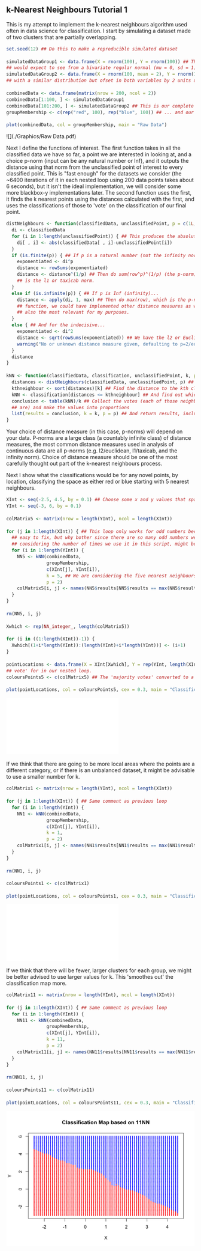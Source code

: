 ## k-Nearest Neighbours Tutorial 1

This is my attempt to implement the k-nearest neighbours algorithm used often in data science for classification. I start by simulating a dataset made of two clusters that are partially overlapping.

``` r
set.seed(12) ## Do this to make a reproducible simulated dataset

simulatedDataGroup1 <- data.frame(X = rnorm(100), Y = rnorm(100)) ## This is the "reds" who are a group of widgits displaying values one 
## would expect to see from a bivariate regular normal (mu = 0, sd = 1) between two independent variables.
simulatedDataGroup2 <- data.frame(X = rnorm(100, mean = 2), Y = rnorm(100, mean = 2)) ## This is the "blues" who are a group of widgits
## with a similar distribution but ofset in both variables by 2 units up and to the right.

combinedData <- data.frame(matrix(nrow = 200, ncol = 2))                                                                    
combinedData[1:100, ] <- simulatedDataGroup1
combinedData[101:200, ] <- simulatedDataGroup2 ## This is our complete simulated dataset
groupMembership <- c(rep("red", 100), rep("blue", 100)) ## ... and our record of their group membership.

plot(combinedData, col = groupMembership, main = "Raw Data")
```

![](./Graphics/Raw Data.pdf)

Next I define the functions of interest. The first function takes in all the classified data we have so far, a point we are interested in looking at, and a choice p-norm (input can be any natural number or Inf), and it outputs the distance using that norm from the unclassified point of interest to every classified point. This is "fast enough" for the datasets we consider (the ~6400 iterations of it in each nested loop using 200 data points takes about 6 seconds), but it isn't the ideal implementation, we will consider some more blackbox-y implementations later. The second function uses the first, it finds the k nearest points using the distances calculated with the first, and uses the classifications of those to 'vote' on the classification of our final point.

``` r
distNeighbours <- function(classifiedData, unclassifiedPoint, p = c(1L, 2L, Inf)) {
  di <- classifiedData
  for (i in 1:length(unclassifiedPoint)) { ## This produces the absolute differences in all dimensions of our point from every other point.
    di[ , i] <- abs(classifiedData[ , i]-unclassifiedPoint[i])
  }
  if (is.finite(p)) { ## If p is a natural number (not the infinity norm)...
    exponentiated <- di^p
    distance <- rowSums(exponentiated)
    distance <- distance^(1/p) ## Then do sum(row^p)^(1/p) (the p-norm), if p=2 this is often called the l2 or Euclidean norm, if p=1 this
    ## is the l1 or taxicab norm.
  }
  else if (is.infinite(p)) { ## If p is Inf (infinity)...
    distance <- apply(di, 1, max) ## Then do max(row), which is the p-norm as p -> +infinity, thus we've implemented every p-norm in this
    ## function, we could have implemented other distance measures as well, but I think these are the most common numeric vector norms, and
    ## also the most relevant for my purposes.
  }
  else { ## And for the indecisive...
    exponentiated <- di^2
    distance <- sqrt(rowSums(exponentiated)) ## We have the l2 or Euclidean norm as a default, but...
    warning("No or unknown distance measure given, defaulting to p=2/euclidean norm.") ## we better warn them of their indecision.
  }
  distance
}

kNN <- function(classifiedData, classification, unclassifiedPoint, k, p = 2) {
  distances <- distNeighbours(classifiedData, unclassifiedPoint, p) ## Once we have the distances to every point
  kthneighbour <- sort(distances)[k] ## Find the distance to the kth closest point
  kNN <- classification[distances <= kthneighbour] ## And find out which group all the points at most that distance away are
  conclusion <- table(kNN)/k ## Collect the votes (each of those neighbours gets a vote as to what a given point is based on what they 
  ## are) and make the values into proportions
  list(results = conclusion, k = k, p = p) ## And return results, including some information on how we collected the results
}
```

Your choice of distance measure (in this case, p-norms) will depend on your data. P-norms are a large class (a countably infinite class) of distance measures, the most common distance measures used in analysis of continuous data are all p-norms (e.g. l2/euclidean, l1/taxicab, and the infinity norm). Choice of distance measure should be one of the most carefully thought out part of the k-nearest neighbours process.

Next I show what the classifications would be for any novel points, by location, classifying the space as either red or blue starting with 5 nearest neighbours.

``` r
XInt <- seq(-2.5, 4.5, by = 0.1) ## Choose some x and y values that span the data to use to map how this would classify areas of the space
YInt <- seq(-3, 6, by = 0.1)

colMatrix5 <- matrix(nrow = length(YInt), ncol = length(XInt))

for (j in 1:length(XInt)) { ## This loop only works for odd numbers because it doesn't have a case in order to handle a tie, that is very
  ## easy to fix, but why bother since there are so many odd numbers we can choose from (unless we wish to make this a function, which
  ## considering the number of times we use it in this script, might be a worthwhile activity!).
  for (i in 1:length(YInt)) {
    NN5 <- kNN(combinedData, 
               groupMembership, 
               c(XInt[j], YInt[i]), 
               k = 5, ## We are considering the five nearest neighbours in this version.
               p = 2)
    colMatrix5[i, j] <- names(NN5$results[NN5$results == max(NN5$results)])
  }
}

rm(NN5, i, j)

Xwhich <- rep(NA_integer_, length(colMatrix5))

for (i in ((1:length(XInt))-1)) {
  Xwhich[(1+i*length(YInt)):(length(YInt)+i*length(YInt))] <- (i+1)
}

pointLocations <- data.frame(X = XInt[Xwhich], Y = rep(YInt, length(XInt))) ## The coordinates of all the points we found the 'majority
## vote' for in our nested loop.
coloursPoints5 <- c(colMatrix5) ## The 'majority votes' converted to a vector

plot(pointLocations, col = coloursPoints5, cex = 0.3, main = "Classification Map based on 5NN")
```

![](./Graphics/fiveNearestNeighbours.pdf)

If we think that there are going to be more local areas where the points are a different category, or if there is an unbalanced dataset, it might be advisable to use a smaller number for k.

``` r
colMatrix1 <- matrix(nrow = length(YInt), ncol = length(XInt))

for (j in 1:length(XInt)) { ## Same comment as previous loop
  for (i in 1:length(YInt)) {
    NN1 <- kNN(combinedData, 
               groupMembership, 
               c(XInt[j], YInt[i]), 
               k = 1, 
               p = 2)
    colMatrix1[i, j] <- names(NN1$results[NN1$results == max(NN1$results)])
  }
}

rm(NN1, i, j)

coloursPoints1 <- c(colMatrix1)

plot(pointLocations, col = coloursPoints1, cex = 0.3, main = "Classification Map based on 1NN")
```

![](./Graphics/elevenNearestNeighbours.pdf)

If we think that there will be fewer, larger clusters for each group, we might be better advised to use larger values for k. This 'smoothes out' the classification map more.

``` r
colMatrix11 <- matrix(nrow = length(YInt), ncol = length(XInt))

for (j in 1:length(XInt)) { ## Same comment as previous loop
  for (i in 1:length(YInt)) {
    NN11 <- kNN(combinedData, 
               groupMembership, 
               c(XInt[j], YInt[i]), 
               k = 11, 
               p = 2)
    colMatrix11[i, j] <- names(NN11$results[NN11$results == max(NN11$results)])
  }
}

rm(NN11, i, j)

coloursPoints11 <- c(colMatrix11)

plot(pointLocations, col = coloursPoints11, cex = 0.3, main = "Classification Map based on 11NN")
```

![](kNNTutorial1_files/figure-markdown_github/11nn-1.png)
